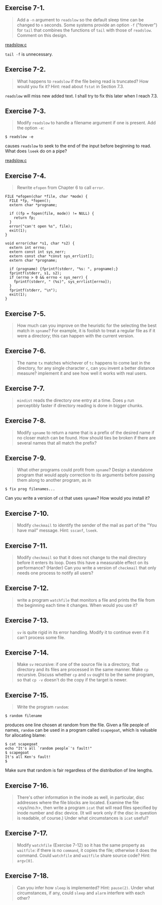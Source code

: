 ## Exercise 7-1.
> Add a `-n` argument to `readslow` so the default sleep time can be changed to `n` seconds. Some systems provide an option `-f` ("forever") for `tail` that combines the functions of `tail` with those of `readslow`. Comment on this design.

[readslow.c](/readslow.c)

`tail -f` is unnecessary.

## Exercise 7-2.
> What happens to `readslow` if the file being read is truncated? How would you fix it? Hint: read about `fstat` in Section 7.3.

`readslow` will miss new added text. I shall try to fix this later when I reach 7.3.

## Exercise 7-3.
> Modify `readslow` to handle a filename argument if one is present. Add the option `-e`:
```
$ readslow -e
```
causes `readslow` to seek to the end of the input before beginning to read. What does `lseek` do on a pipe?

[readslow.c](/readslow.c)

## Exercise 7-4.
> Rewrite `efopen` from Chapter 6 to call `error`.

```
FILE *efopen(char *file, char *mode) {
  FILE *fp, *fopen();
  extern char *progname;

  if ((fp = fopen(file, mode)) != NULL) {
    return fp;
  }
  error("can't open %s", file);
  exit(1);
}

void error(char *s1, char *s2) {
  extern int errno;
  extern const int sys_nerr;
  extern const char *const sys_errlist[];
  extern char *progname;

  if (progname) {fprintf(stderr, "%s: ", progname);}
  fprintf(stderr, s1, s2);
  if (errno > 0 && errno < sys_nerr) {
    fprintf(stderr, " (%s)", sys_errlist[errno]);
  }
  fprintf(stderr, "\n");
  exit(1);
}
```

## Exercise 7-5.
> How much can you improve on the heuristic for the selecting the best match in `spname`? For example, it is foolish to treat a regular file as if it were a directory; this can happen with the current version.

## Exercise 7-6.
> The name `tx` matches whichever of `tc` happens to come last in the directory, for any single character `c`, can you invent a better distance measure? implement it and see how well it works with real users.

## Exercise 7-7.
> `mindist` reads the directory one entry at a time. Does `p` run perceptibly faster if directory reading is done in bigger chunks.

## Exercise 7-8.
> Modify `spname` to return a name that is a prefix of the desired name if no closer match can be found. How should ties be broken if there are several names that all match the prefix?

## Exercise 7-9.
> What other programs could profit from `spname`? Design a standalone program that would apply correction to its arguments before passing them along to another program, as in
```
$ fix prog filenames...
```
Can you write a version of `cd` that uses `spname`? How would you install it?

## Exercise 7-10.
> Modify `checkmail` to identify the sender of the mail as part of the "You have mail" message. Hint: `sscanf`, `lseek`.

## Exercise 7-11.
> Modify `checkmail` so that it does not change to the mail directory before it enters its loop. Does this have a measurable effect on its performance? (Harder) Can you write a version of `checkmail` that only needs one process to notify all users?

## Exercise 7-12.
> write a program `watchfile` that monitors a file and prints the file from the beginning each time it changes. When would you use it?

## Exercise 7-13.
> `sv` is quite rigid in its error handling. Modify it to continue even if it can't process some file.

## Exercise 7-14.
> Make `sv` recursive: if one of the source file is a directory, that directory and its files are processed in the same manner. Make `cp` recursive. Discuss whether `cp` and `sv` ought to be the same program, so that `cp -v` doesn't do the copy if the target is newer.

## Exercise 7-15.
> Write the program `random`:
```
$ random filename
```
produces one line chosen at random from the file. Given a file people of names, `random` can be used in a program called `scapegoat`, which is valuable for allocating blame:
```
$ cat scapegoat
echo "It's all `random people`'s fault!"
$ scapegoat
It's all Ken's fault!
$
```
Make sure that random is fair regardless of the distribution of line lengths.

## Exercise 7-16.
> There's other information in the inode as well, in particular, disc addresses where the file blocks are located. Examine the file <sys/ino.h>, then write a program `icat` that will read files specified by inode number and disc device. (It will work only if the disc in question is readable, of course.) Under what circumstances is `icat` useful?

## Exercise 7-17.
> Modify `watchfile` (Exercise 7-12) so it has the same property as `waitfile`: if there is no `command`, it copies the file; otherwise it does the command. Could `watchfile` and `waitfile` share source code? Hint: `argv[0]`.

## Exercise 7-18.
> Can you infer how `sleep` is implemented? Hint: `pause(2)`. Under what circumstances, if any, could `sleep` and `alarm` interfere with each other?
